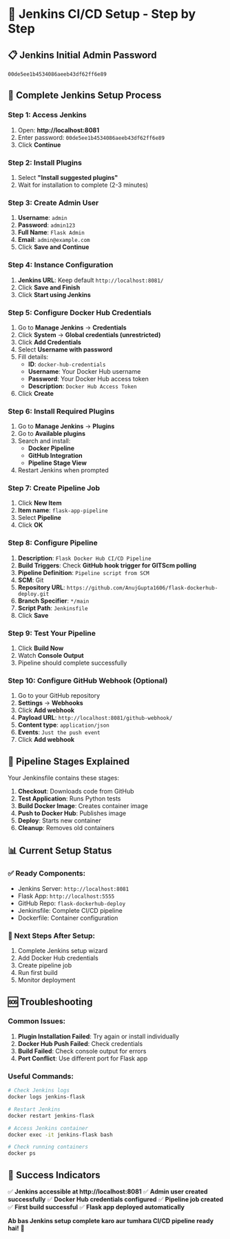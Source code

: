 # 🚀 Jenkins CI/CD Setup - Step by Step

## 📋 Jenkins Initial Admin Password
```
00de5ee1b4534086aeeb43df62ff6e89
```

## 🎯 Complete Jenkins Setup Process

### Step 1: Access Jenkins
1. Open: **http://localhost:8081**
2. Enter password: `00de5ee1b4534086aeeb43df62ff6e89`
3. Click **Continue**

### Step 2: Install Plugins
1. Select **"Install suggested plugins"**
2. Wait for installation to complete (2-3 minutes)

### Step 3: Create Admin User
1. **Username**: `admin`
2. **Password**: `admin123`
3. **Full Name**: `Flask Admin`
4. **Email**: `admin@example.com`
5. Click **Save and Continue**

### Step 4: Instance Configuration
1. **Jenkins URL**: Keep default `http://localhost:8081/`
2. Click **Save and Finish**
3. Click **Start using Jenkins**

### Step 5: Configure Docker Hub Credentials
1. Go to **Manage Jenkins** → **Credentials**
2. Click **System** → **Global credentials (unrestricted)**
3. Click **Add Credentials**
4. Select **Username with password**
5. Fill details:
   - **ID**: `docker-hub-credentials`
   - **Username**: Your Docker Hub username
   - **Password**: Your Docker Hub access token
   - **Description**: `Docker Hub Access Token`
6. Click **Create**

### Step 6: Install Required Plugins
1. Go to **Manage Jenkins** → **Plugins**
2. Go to **Available plugins**
3. Search and install:
   - **Docker Pipeline**
   - **GitHub Integration**
   - **Pipeline Stage View**
4. Restart Jenkins when prompted

### Step 7: Create Pipeline Job
1. Click **New Item**
2. **Item name**: `flask-app-pipeline`
3. Select **Pipeline**
4. Click **OK**

### Step 8: Configure Pipeline
1. **Description**: `Flask Docker Hub CI/CD Pipeline`
2. **Build Triggers**: Check **GitHub hook trigger for GITScm polling**
3. **Pipeline Definition**: `Pipeline script from SCM`
4. **SCM**: Git
5. **Repository URL**: `https://github.com/AnujGupta1606/flask-dockerhub-deploy.git`
6. **Branch Specifier**: `*/main`
7. **Script Path**: `Jenkinsfile`
8. Click **Save**

### Step 9: Test Your Pipeline
1. Click **Build Now**
2. Watch **Console Output**
3. Pipeline should complete successfully

### Step 10: Configure GitHub Webhook (Optional)
1. Go to your GitHub repository
2. **Settings** → **Webhooks**
3. Click **Add webhook**
4. **Payload URL**: `http://localhost:8081/github-webhook/`
5. **Content type**: `application/json`
6. **Events**: `Just the push event`
7. Click **Add webhook**

## 🔧 Pipeline Stages Explained

Your Jenkinsfile contains these stages:

1. **Checkout**: Downloads code from GitHub
2. **Test Application**: Runs Python tests
3. **Build Docker Image**: Creates container image
4. **Push to Docker Hub**: Publishes image
5. **Deploy**: Starts new container
6. **Cleanup**: Removes old containers

## 📊 Current Setup Status

### ✅ Ready Components:
- Jenkins Server: `http://localhost:8081`
- Flask App: `http://localhost:5555`
- GitHub Repo: `flask-dockerhub-deploy`
- Jenkinsfile: Complete CI/CD pipeline
- Dockerfile: Container configuration

### 🎯 Next Steps After Setup:
1. Complete Jenkins setup wizard
2. Add Docker Hub credentials
3. Create pipeline job
4. Run first build
5. Monitor deployment

## 🆘 Troubleshooting

### Common Issues:
1. **Plugin Installation Failed**: Try again or install individually
2. **Docker Hub Push Failed**: Check credentials
3. **Build Failed**: Check console output for errors
4. **Port Conflict**: Use different port for Flask app

### Useful Commands:
```bash
# Check Jenkins logs
docker logs jenkins-flask

# Restart Jenkins
docker restart jenkins-flask

# Access Jenkins container
docker exec -it jenkins-flask bash

# Check running containers
docker ps
```

## 🎉 Success Indicators

✅ **Jenkins accessible at http://localhost:8081**
✅ **Admin user created successfully**
✅ **Docker Hub credentials configured**
✅ **Pipeline job created**
✅ **First build successful**
✅ **Flask app deployed automatically**

**Ab bas Jenkins setup complete karo aur tumhara CI/CD pipeline ready hai!** 🚀
